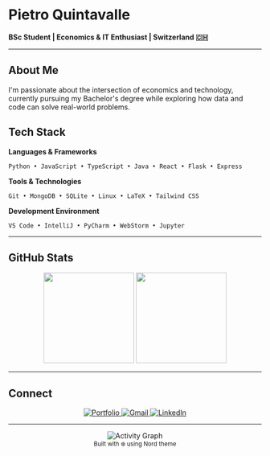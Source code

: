 # Pietro Quintavalle

**BSc Student | Economics & IT Enthusiast | Switzerland 🇨🇭**

---

## About Me

I'm passionate about the intersection of economics and technology, currently pursuing my Bachelor's degree while exploring how data and code can solve real-world problems.

## Tech Stack

**Languages & Frameworks**
```
Python • JavaScript • TypeScript • Java • React • Flask • Express
```

**Tools & Technologies**
```
Git • MongoDB • SQLite • Linux • LaTeX • Tailwind CSS
```

**Development Environment**
```
VS Code • IntelliJ • PyCharm • WebStorm • Jupyter
```

---

## GitHub Stats

<div align="center">
  <img src="https://githubstats-fawn.vercel.app/api?username=Quinta0&show_icons=true&theme=nord&hide_border=true&bg_color=2E3440&title_color=81A1C1&text_color=D8DEE9&icon_color=88C0D0" height="180"/>
  <img src="https://githubstats-fawn.vercel.app/api/top-langs?username=Quinta0&layout=compact&theme=nord&hide_border=true&bg_color=2E3440&title_color=81A1C1&text_color=D8DEE9" height="180"/>
</div>



---

## Connect

<div align="center">
  <a href="[https://quinta0.github.io/](https://quinta0.github.io/whoami/)">
    <img src="https://img.shields.io/badge/Portfolio-4C566A?style=for-the-badge&logo=About.me&logoColor=D8DEE9" alt="Portfolio"/>
  </a>
  <a href="mailto:0pietroquintavalle0@gmail.com">
    <img src="https://img.shields.io/badge/Gmail-5E81AC?style=for-the-badge&logo=gmail&logoColor=D8DEE9" alt="Gmail"/>
  </a>
  <a href="https://www.linkedin.com/in/pietro-quintavalle-996b96267/">
    <img src="https://img.shields.io/badge/LinkedIn-81A1C1?style=for-the-badge&logo=linkedin&logoColor=2E3440" alt="LinkedIn"/>
  </a>
</div>

---

<div align="center">
  <img src="https://github-readme-activity-graph.vercel.app/graph?username=Quinta0&theme=nord&hide_border=true&bg_color=2E3440&color=D8DEE9&line=81A1C1&point=88C0D0" alt="Activity Graph"/>
</div>

<div align="center">
  <sub>Built with ❄️ using Nord theme</sub>
</div>
